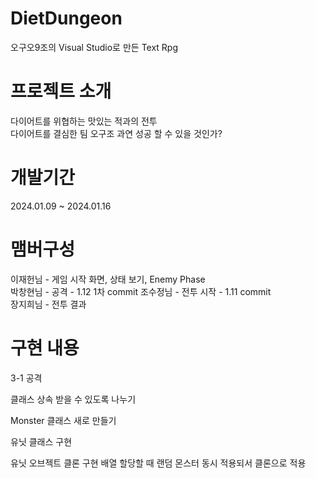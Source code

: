 # DietDungeon
오구오9조의 Visual Studio로 만든 Text Rpg

# 프로젝트 소개
다이어트를 위협하는 맛있는 적과의 전투  
다이어트를 결심한 팀 오구조 과연 성공 할 수 있을 것인가?

# 개발기간
2024.01.09 ~ 2024.01.16

# 맴버구성
이재헌님 - 게임 시작 화면, 상태 보기, Enemy Phase  
박창현님 - 공격  - 1.12 1차 commit
조수정님 - 전투 시작  - 1.11 commit  
장지희님 - 전투 결과  

# 구현 내용
3-1 공격

클래스 상속 받을 수 있도록 나누기

Monster 클래스 새로 만들기

유닛 클래스 구현

유닛 오브젝트 클론 구현 배열 할당할 때 랜덤 몬스터 동시 적용되서 클론으로 적용
